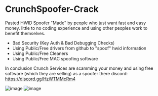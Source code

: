 # CrunchSpoofer-Crack
Pasted HWID Spoofer "Made" by people who just want fast and easy money. little to no coding experience and using other peoples work to benefit themselves.

- Bad Security (Key Auth & Bad Debugging Checks)
- Using Public/Free drivers from github to "spoof" hwid information
- Using Public/Free Cleaners
- Using Public/Free MAC spoofing software

In conclusion Crunch Services are scamming your money and using free software (which they are selling) as a spoofer
there discord: https://discord.gg/HzWTMMcRm4

![image](https://user-images.githubusercontent.com/123302398/213914537-3ed27036-00d6-48e2-8fcc-c149b502cbd4.png)
![image](https://user-images.githubusercontent.com/123302398/213914924-e8628ae1-e647-4059-9b0b-b7bfba4aae3b.png)
